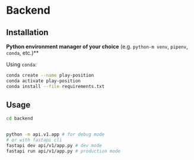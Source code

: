 # Backend


## Installation

**Python environment manager of your choice** (e.g. `python-m venv`, `pipenv`, `conda`, etc.)**

Using `conda`:

```bash
conda create --name play-position
conda activate play-position
conda install --file requirements.txt
```

## Usage

```bash
cd backend


python -m api.v1.app # for debug mode
# or with fastapi cli
fastapi dev api/v1/app.py # dev mode
fastapi run api/v1/app.py # production mode
```
